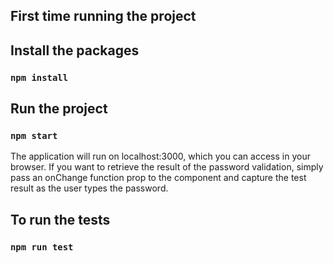 
## First time running the project

## Install the packages

### `npm install`

## Run the project
### `npm start`

The application will run on localhost:3000, which you can access in your browser. If you want to retrieve the result of the password validation, simply pass an onChange function prop to the component and capture the test result as the user types the password.

## To run the tests
### `npm run test`
